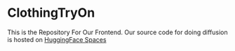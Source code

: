 # ClothingTryOn
This is the Repository For Our Frontend. Our source code for doing diffusion is hosted on [HuggingFace Spaces](https://huggingface.co/spaces/amarasep/ClothingTryonModel/tree/main)  
